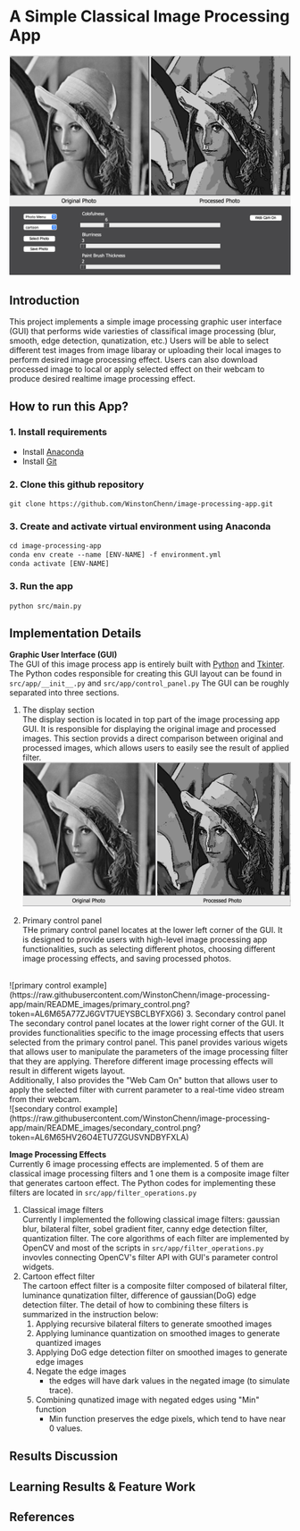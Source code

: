 # A Simple Classical Image Processing App
![imgageprocessing](https://raw.githubusercontent.com/WinstonChenn/image-processing-app/main/README_images/gui.png?token=AL6M65AP7YS3AQSQE3UUYTTBYFXCY)

##  Introduction
This project implements a simple image processing graphic user interface (GUI) that performs wide variesties of classifical image processing (blur, smooth, edge detection, qunatization, etc.) Users will be able to select different test images from image libaray or uploading their local images to perform desired image processing effect. Users can also download processed image to local or apply selected effect on their webcam to produce desired realtime image processing effect.

## How to run this App?
### 1. Install requirements
- Install [Anaconda](https://docs.anaconda.com/anaconda/install/index.html)
- Install [Git](https://git-scm.com/book/en/v2/Getting-Started-Installing-Git)
### 2. Clone this github repository
```
git clone https://github.com/WinstonChenn/image-processing-app.git
```
### 3. Create and activate virtual environment using Anaconda
```
cd image-processing-app
conda env create --name [ENV-NAME] -f environment.yml
conda activate [ENV-NAME]
```
### 3. Run the app
```
python src/main.py
```

## Implementation Details
**Graphic User Interface (GUI)** <br/>
The GUI of this image process app is entirely built with [Python](https://www.python.org/) and [Tkinter](https://docs.python.org/3/library/tkinter.html). The Python codes responsible for creating this GUI layout can be found in `src/app/__init__.py` and `src/app/control_panel.py` The GUI can be roughly separated into three sections. 
1. The display section <br/>
The display section is located in top part of the image processing app GUI. It is responsible for displaying the original image and processed images. This section provids a direct comparison between original and processed images, which allows users to easily see the result of applied filter. 
![display example](https://raw.githubusercontent.com/WinstonChenn/image-processing-app/main/README_images/display.png?token=AL6M65FWMPPTR6JR2DBZB63BYFW6Q)

2. Primary control panel <br/>
THe primary control panel locates at the lower left corner of the GUI. It is designed to provide users with high-level image processing app functionalities, such as selecting different photos, choosing different image processing effects, and saving processed photos. 
 <br/>
![primary control example](https://raw.githubusercontent.com/WinstonChenn/image-processing-app/main/README_images/primary_control.png?token=AL6M65A77ZJ6GVT7UEYSBCLBYFXG6)
3. Secondary control panel <br/>
The secondary control panel locates at the lower right corner of the GUI. It provides functionalities specific to the image processing effects that users selected from the primary control panel. This panel provides various wigets that allows user to manipulate the parameters of the image processing filter that they are applying. Therefore different image processing effects will result in different wigets layout. <br/>
Additionally, I also provides the "Web Cam On" button that allows user to apply the selected filter with current parameter to a real-time video stream from their webcam. <br/> 
![secondary control example](https://raw.githubusercontent.com/WinstonChenn/image-processing-app/main/README_images/secondary_control.png?token=AL6M65HV26O4ETU7ZGUSVNDBYFXLA)

**Image Processing Effects** <br/>
Currently 6 image processing effects are implemented. 5 of them are classical image processing filters and 1 one them is a composite image filter that generates cartoon effect. The Python codes for implementing these filters are located in `src/app/filter_operations.py`
1. Classical image filters <br/>
Currently I implemented the following classical image filters: gaussian blur, bilateral filter, sobel gradient fiter, canny edge detection filter, quantization filter. The core algorithms of each filter are implemented by OpenCV and most of the scripts in `src/app/filter_operations.py` invovles connecting OpenCV's filter API with GUI's parameter control widgets.
2. Cartoon effect filter <br/>
The cartoon effect filter is a composite filter composed of bilateral filter, luminance qunatization filter, difference of gaussian(DoG) edge detection filter. The detail of how to combining these filters is summarized in the instruction below:
    1. Applying recursive bilateral filters to generate smoothed images
    2. Applying luminance quantization on smoothed images to generate quantized images
    3. Applying DoG edge detection filter on smoothed images to generate edge images
    3. Negate the edge images
        - the edges will have dark values in the negated image (to simulate trace).
    4. Combining qunatized image with negated edges using "Min" function
        - Min function preserves the edge pixels, which tend to have near 0 values.
## Results Discussion

## Learning Results & Feature Work

## References
